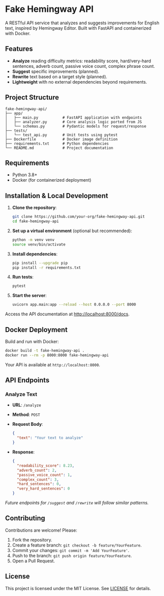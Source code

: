 # Fake Hemingway API

A RESTful API service that analyzes and suggests improvements for English text, inspired by Hemingway Editor. Built with FastAPI and containerized with Docker.

## Features

* **Analyze** reading difficulty metrics: readability score, hard/very-hard sentences, adverb count, passive voice count, complex phrase count.
* **Suggest** specific improvements (planned).
* **Rewrite** text based on a target style (planned).
* **Lightweight** with no external dependencies beyond requirements.

## Project Structure

```
fake-hemingway-api/
├── app/
│   ├── main.py           # FastAPI application with endpoints
│   ├── analyzer.py       # Core analysis logic ported from JS
│   └── schemas.py        # Pydantic models for request/response
├── tests/
│   └── test_api.py       # Unit tests using pytest
├── Dockerfile            # Docker image definition
├── requirements.txt      # Python dependencies
└── README.md             # Project documentation
```

## Requirements

* Python 3.8+
* Docker (for containerized deployment)

## Installation & Local Development

1. **Clone the repository**:

   ```bash
   git clone https://github.com/your-org/fake-hemingway-api.git
   cd fake-hemingway-api
   ```

2. **Set up a virtual environment** (optional but recommended):

   ```bash
   python -m venv venv
   source venv/bin/activate
   ```

3. **Install dependencies**:

   ```bash
   pip install --upgrade pip
   pip install -r requirements.txt
   ```

4. **Run tests**:

   ```bash
   pytest
   ```

5. **Start the server**:

   ```bash
   uvicorn app.main:app --reload --host 0.0.0.0 --port 8000
   ```

Access the API documentation at [http://localhost:8000/docs](http://localhost:8000/docs).

## Docker Deployment

Build and run with Docker:

```bash
docker build -t fake-hemingway-api .
docker run --rm -p 8000:8000 fake-hemingway-api
```

Your API is available at `http://localhost:8000`.

## API Endpoints

### Analyze Text

* **URL**: `/analyze`
* **Method**: `POST`
* **Request Body**:

  ```json
  {
    "text": "Your text to analyze"
  }
  ```
* **Response**:

  ```json
  {
    "readability_score": 8.23,
    "adverb_count": 2,
    "passive_voice_count": 1,
    "complex_count": 3,
    "hard_sentences": 0,
    "very_hard_sentences": 0
  }
  ```

*Future endpoints for `/suggest` and `/rewrite` will follow similar patterns.*

## Contributing

Contributions are welcome! Please:

1. Fork the repository.
2. Create a feature branch: `git checkout -b feature/YourFeature`.
3. Commit your changes: `git commit -m 'Add YourFeature'`.
4. Push to the branch: `git push origin feature/YourFeature`.
5. Open a Pull Request.

## License

This project is licensed under the MIT License. See [LICENSE](LICENSE) for details.

